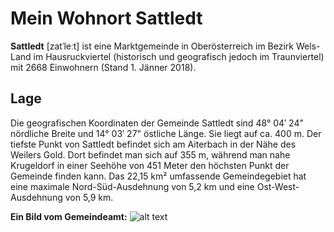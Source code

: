 # Mein Wohnort Sattledt
**Sattledt** [zatˈleːt] ist eine Marktgemeinde in Oberösterreich im Bezirk Wels-Land im Hausruckviertel 
(historisch und geografisch jedoch im Traunviertel) mit 2668 Einwohnern (Stand 1. Jänner 2018).

## Lage
Die geografischen Koordinaten der Gemeinde Sattledt sind 48° 04′ 24" nördliche Breite und 14° 03′ 27" östliche Länge. 
Sie liegt auf ca. 400 m. Der tiefste Punkt von Sattledt befindet sich am Aiterbach in der Nähe des Weilers Gold. 
Dort befindet man sich auf 355 m, während man nahe Krugeldorf in einer Seehöhe von 451 Meter den höchsten Punkt der Gemeinde finden kann. 
Das 22,15 km² umfassende Gemeindegebiet hat eine maximale Nord-Süd-Ausdehnung von 5,2 km und eine Ost-West-Ausdehnung von 5,9 km.

**Ein Bild vom Gemeindeamt:** 
![alt text](https://de.wikipedia.org/wiki/Sattledt#/media/File:Sattledt_Gemeindeamt_20111022.jpg "Gemeindeamt Sattledt")